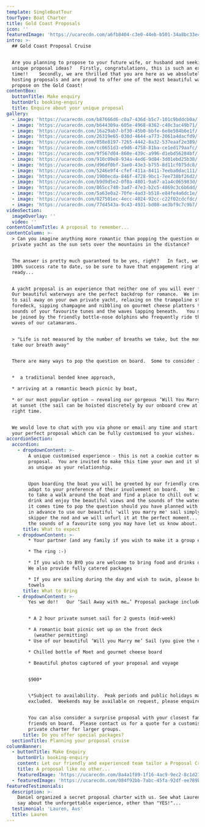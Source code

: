 ```yaml
---
template: SingleBoatTour
tourType: Boat Charter
title: Gold Coast Proposals
icon: ''
featuredImage: 'https://ucarecdn.com/a6fb8404-c3e0-44eb-b501-34a8bc33ec07/'
intro: >-
  ## Gold Coast Proposal Cruise


  Are you planning to propose to your future wife, or husband and seeking out
  unique proposal ideas?   Firstly, congratulations, this is such an exciting
  time!!    Secondly, we are thrilled that you are here as we absolutely adore
  hosting proposals and are proud to offer one of the most beautiful ways to
  propose on the Gold Coast!
contentBox:
  buttonTitle: Make enquiry
  buttonUrl: booking-enquiry
  title: Enquire about your unique proposal
gallery:
  - image: 'https://ucarecdn.com/b87666d6-c0a7-436d-b5c7-101c9bddcb0a/'
  - image: 'https://ucarecdn.com/b644309a-605e-4968-8362-c40c3ac49b71/'
  - image: 'https://ucarecdn.com/16a29ab7-bf30-45b0-bbfe-6e8e584b6e1f/'
  - image: 'https://ucarecdn.com/26319e65-030d-4644-a773-2061a4dacfd9/'
  - image: 'https://ucarecdn.com/058e8197-7265-4442-8a32-537eaaf2e389/'
  - image: 'https://ucarecdn.com/cc0651d3-e9d6-4758-81ba-ce1ed179aafc/'
  - image: 'https://ucarecdn.com/9f567d04-860e-439c-a996-d1ebd56284bf/'
  - image: 'https://ucarecdn.com/910c09e8-934a-4ed6-9d84-3d01ebd25b38/'
  - image: 'https://ucarecdn.com/d96df0bf-3ae0-43e3-b755-8d11cf075dc8/'
  - image: 'https://ucarecdn.com/5246e9f4-cfef-411a-8411-7eeba0dac111/'
  - image: 'https://ucarecdn.com/1900ecda-846f-4728-9bc1-7ee738bf26d2/'
  - image: 'https://ucarecdn.com/b9d9d5e2-0f0a-4801-9a67-a1a4c065983d/'
  - image: 'https://ucarecdn.com/865cc740-3ad7-47e3-b2c5-4869c3c6b6dd/'
  - image: 'https://ucarecdn.com/5a63e0a2-70fe-4ad3-b518-e84fe4a6dc1e/'
  - image: 'https://ucarecdn.com/027501ec-4ecc-4024-92cc-c22f02cdcfdc/'
  - image: 'https://ucarecdn.com/77d4543a-9c43-4931-bd08-ae3bf9c7c9b7/'
videoSection:
  imageOverlay: ''
  video: ''
contentColumnTitle: A proposal to remember...
contentColumn: >-
  > Can you imagine anything more romantic than popping the question on your own
  private yacht as the sun sets over the mountains in the distance?   


  The answer is pretty much guaranteed to be yes, right?   In fact, we have a
  100% success rate to date, so be sure to have that engagement ring at the
  ready...


  A yacht proposal is an experience that neither one of you will ever forget.
  Our beautiful waterways are the perfect backdrop for romance.  We invite you
  to sail away on your own private yacht, relaxing on the trampoline style
  foredeck, sipping champagne and nibbling on gourmet cheese platters to the
  sounds of your favourite tunes and the waves lapping beneath.   You may even
  be joined by the friendly bottle-nose dolphins who frequently ride the bow
  waves of our catamarans.  


  > "Life is not measured by the number of breaths we take, but the moments that
  take our breath away"


  There are many ways to pop the question on board.  Some to consider include;


  *  a traditional bended knee approach,

  * arriving at a romantic beach picnic by boat,

  * or our most popular option – revealing our gorgeous ‘Will You Marry Me’ Sail
  at sunset (the sail can be hoisted discretely by our onboard crew at just the
  right time.  


  We would love to chat with you via phone or email any time and start planning
  your perfect proposal which can be fully customised to your wishes.
accordionSection:
  accordion:
    - dropdownContent: >-
        A unique customised experience - this is not a cookie cutter marriage
        proposal.  You are invited to make this time your own and it should be
        as unique as your relationship.   


        Upon boarding the boat you will be greeted by our friendly crew who will
        adapt to your preference of their involvement on board.    We invite you
        to take a walk around the boat and find a place to chill out with a
        drink and enjoy the beautiful views and the sounds of the water.   When
        it comes time to pop the question should you have planned with our team
        in advance to use our beautiful 'will you marry me' sail simply give our
        skipper the nod and we will unfurl it at the perfect moment... often to
        the sounds of a favourite song you may have let us know about.
      title: What to expect
    - dropdownContent: >-
        * Your partner (and any family if you wish to make it a group event)

        * The ring :-)

        * If you wish to BYO you are welcome to bring food and drinks on board.
        We also provide fully catered packages

        * If you are sailing during the day and wish to swim, please bring
        towels
      title: What to Bring
    - dropdownContent: >-
        Yes we do!!   Our ‘Sail Away with me…’ Proposal package includes;


        * A 2 hour private sunset sail for 2 guests (mid-week)

        * A romantic boat picnic set up on the front deck
          (weather permitting)
        * Use of our beautiful ‘Will you Marry me’ Sail (you give the nod)

        * Chilled bottle of Moet and gourmet cheese board

        * Beautiful photos captured of your proposal and voyage


        $900*


        \*Subject to availability.  Peak periods and public holidays may be
        excluded.  Weekends may be available on request, please enquire.  


        You can also consider a surprise proposal with your closest family and
        friends on board.  Please contact us for a quote for a customised
        private charter for larger groups.
      title: Do you offer special packages?
  sectionTitle: Planning your proposal cruise
columnBanner:
  - buttonTitle: Make Enquiry
    buttonUrl: booking-enquiry
    content: Let our friendly and experienced team tailor a Proposal Cruise to impress.
    title: A proposal like no other...
    featuredImage: 'https://ucarecdn.com/8a4a1f89-1f16-4ac9-9ec2-8c1d21465116/'
  - featuredImage: 'https://ucarecdn.com/084f92bb-7abc-45fa-92df-ee789be5f7cd/'
featuredTestimonials:
  description: >-
    Daniel organized a secret proposal charter with us. See what Lauren had to
    say about the unforgettable experience, other than "YES!"...
  testimonial: 'Lauren, Aus'
  title: Lauren
---
```


